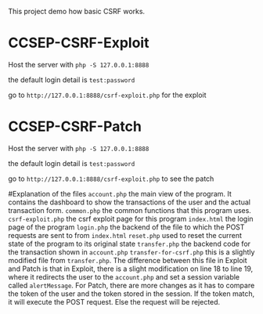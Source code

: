 This project demo how basic CSRF works.

# CCSEP-CSRF-Exploit

Host the server with ```php -S 127.0.0.1:8888```

the default login detail is ```test:password```

go to ```http://127.0.0.1:8888/csrf-exploit.php``` for the exploit

# CCSEP-CSRF-Patch

Host the server with ```php -S 127.0.0.1:8888```

the default login detail is ```test:password```

go to ```http://127.0.0.1:8888/csrf-exploit.php``` to see the patch

#Explanation of the files
```account.php``` the main view of the program. It contains the dashboard to show the transactions of the user and the actual transaction form.
```common.php``` the common functions that this program uses. 
```csrf-exploit.php``` the csrf exploit page for this program 
```index.html``` the login page of the program
```login.php``` the backend of the file to which the POST requests are sent to from ```index.html```
```reset.php``` used to reset the current state of the program to its original state
```transfer.php``` the backend code for the transaction shown in ```account.php```
```transfer-for-csrf.php``` this is a slightly modified file from ```transfer.php```. The difference between this file in Exploit and Patch is that in Exploit, there is a slight modification on line 18 to line 19, where it redirects the user to the ```account.php``` and set a session variable called ```alertMessage```. For Patch, there are more changes as it has to compare the token of the user and the token stored in the session. If the token match, it will execute the POST request. Else the request will be rejected.
